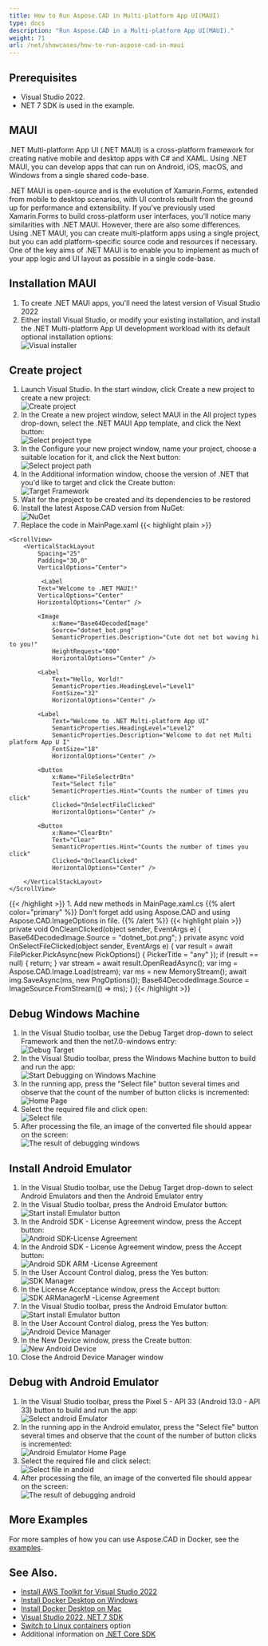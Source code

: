 ```yaml
---
title: How to Run Aspose.CAD in Multi-platform App UI(MAUI)
type: docs
description: "Run Aspose.CAD in a Multi-platform App UI(MAUI)."
weight: 71
url: /net/showcases/how-to-run-aspose-cad-in-maui
---
```


## Prerequisites
- Visual Studio 2022.
- NET 7 SDK is used in the example.


## MAUI

.NET Multi-platform App UI (.NET MAUI) is a cross-platform framework for creating native mobile and desktop apps with C# and XAML.
Using .NET MAUI, you can develop apps that can run on Android, iOS, macOS, and Windows from a single shared code-base.

.NET MAUI is open-source and is the evolution of Xamarin.Forms, extended from mobile to desktop scenarios, with UI controls rebuilt from the ground up for performance and extensibility.
If you've previously used Xamarin.Forms to build cross-platform user interfaces, you'll notice many similarities with .NET MAUI.
However, there are also some differences.
Using .NET MAUI, you can create multi-platform apps using a single project, but you can add platform-specific source code and resources if necessary.
One of the key aims of .NET MAUI is to enable you to implement as much of your app logic and UI layout as possible in a single code-base.


## Installation MAUI

1. To create .NET MAUI apps, you'll need the latest version of Visual Studio 2022
1. Either install Visual Studio, or modify your existing installation, and install the .NET Multi-platform App UI development workload with its default optional installation options:<br>
![Visual installer](/_assets/visual-installer.png)


## Create project

1. Launch Visual Studio. In the start window, click Create a new project to create a new project:<br>
![Create project](/_assets/create-project.png)<br>
1. In the Create a new project window, select MAUI in the All project types drop-down, select the .NET MAUI App template, and click the Next button:<br>
![Select project type](/_assets/select-project.png)<br>
1. In the Configure your new project window, name your project, choose a suitable location for it, and click the Next button:<br>
![Select project path](/_assets/select-project-path.png)<br>
1. In the Additional information window, choose the version of .NET that you'd like to target and click the Create button:<br>
![Target Framework](/_assets/select-framework.png)<br>
1. Wait for the project to be created and its dependencies to be restored
1. Install the latest Aspose.CAD version from NuGet:<br>
![NuGet](/_assets/nuget.png)<br>
1. Replace the code in MainPage.xaml
{{< highlight plain >}}
<?xml version="1.0" encoding="utf-8" ?>
<ContentPage xmlns="http://schemas.microsoft.com/dotnet/2021/maui"
             xmlns:x="http://schemas.microsoft.com/winfx/2009/xaml"
             x:Class="MauiApp1.MainPage">

    <ScrollView>
        <VerticalStackLayout
            Spacing="25"
            Padding="30,0"
            VerticalOptions="Center">

             <Label 
            Text="Welcome to .NET MAUI!"
            VerticalOptions="Center" 
            HorizontalOptions="Center" />

            <Image
                x:Name="Base64DecodedImage"
                Source="dotnet_bot.png"
                SemanticProperties.Description="Cute dot net bot waving hi to you!"
                HeightRequest="600"
                HorizontalOptions="Center" />

            <Label
                Text="Hello, World!"
                SemanticProperties.HeadingLevel="Level1"
                FontSize="32"
                HorizontalOptions="Center" />

            <Label
                Text="Welcome to .NET Multi-platform App UI"
                SemanticProperties.HeadingLevel="Level2"
                SemanticProperties.Description="Welcome to dot net Multi platform App U I"
                FontSize="18"
                HorizontalOptions="Center" />

            <Button
                x:Name="FileSelectrBtn"
                Text="Select file"
                SemanticProperties.Hint="Counts the number of times you click"
                Clicked="OnSelectFileClicked"
                HorizontalOptions="Center" />

            <Button
                x:Name="ClearBtn"
                Text="Clear"
                SemanticProperties.Hint="Counts the number of times you click"
                Clicked="OnCleanClicked"
                HorizontalOptions="Center" />

        </VerticalStackLayout>
    </ScrollView>
</ContentPage>
{{< /highlight >}}
1. Add new methods in MainPage.xaml.cs
{{% alert color="primary" %}} 
Don't forget add using Aspose.CAD and using Aspose.CAD.ImageOptions in file.
{{% /alert %}}
{{< highlight plain >}}
private void OnCleanClicked(object sender, EventArgs e)
{
    Base64DecodedImage.Source = "dotnet_bot.png";
}
private async void OnSelectFileClicked(object sender, EventArgs e)
{
    var result = await FilePicker.PickAsync(new PickOptions()
    {
        PickerTitle = "any"
    });
    if (result == null)
    {
        return;
    }
    var stream = await result.OpenReadAsync();
    var img = Aspose.CAD.Image.Load(stream);
    var ms = new MemoryStream();
    await img.SaveAsync(ms, new PngOptions());
    Base64DecodedImage.Source = ImageSource.FromStream(() => ms);
}
{{< /highlight >}}


## Debug Windows Machine

1. In the Visual Studio toolbar, use the Debug Target drop-down to select Framework and then the net7.0-windows entry:<br>
![Debug Target](/_assets/windows-mode.png)<br>
1. In the Visual Studio toolbar, press the Windows Machine button to build and run the app:<br>
![Start Debugging on Windows Machine](/_assets/windows-start-debug.png)<br>
1. In the running app, press the "Select file" button several times and observe that the count of the number of button clicks is incremented:<br>
![Home Page](/_assets/windows-home-page.png)<br>
1. Select the required file and click open:<br>
![Select file](/_assets/select-file.png)<br>
1. After processing the file, an image of the converted file should appear on the screen:<br>
![The result of debugging windows](/_assets/windows-result.png)


## Install Android Emulator

1. In the Visual Studio toolbar, use the Debug Target drop-down to select Android Emulators and then the Android Emulator entry
1. In the Visual Studio toolbar, press the Android Emulator button:<br>
![Start install Emulator button](/_assets/start-install-emulator.png)<br>
1. In the Android SDK - License Agreement window, press the Accept button:<br>
![Android SDK-License Agreement](/_assets/android-sdk-1.png)<br>
1. In the Android SDK - License Agreement window, press the Accept button:<br>
![Android SDK ARM -License Agreement](/_assets/android-sdk-2.png)<br>
1. In the User Account Control dialog, press the Yes button:<br>
![SDK Manager](/_assets/android-sdk-3.png)<br>
1. In the License Acceptance window, press the Accept button:<br>
![SDK ARManagerM -License Agreement](/_assets/android-sdk-4.png)<br>
1. In the Visual Studio toolbar, press the Android Emulator button:<br>
![Start install Emulator button](/_assets/start-install-emulator.png)<br>
1. In the User Account Control dialog, press the Yes button:<br>
![Android Device Manager](/_assets/android-device-manager.png)<br>
1. In the New Device window, press the Create button:<br>
![New Android Device](/_assets/android-new-device.png)<br>
1. Close the Android Device Manager window


## Debug with Android Emulator

1. In the Visual Studio toolbar, press the Pixel 5 - API 33 (Android 13.0 - API 33) button to build and run the app:<br>
![Select android Emulator](/_assets/select-android-emulator.png)<br>
1. In the running app in the Android emulator, press the "Select file" button several times and observe that the count of the number of button clicks is incremented:<br>
![Android Emulator Home Page](/_assets/android-home-page.png)<br>
1. Select the required file and click select:<br>
![Select file in andoid](/_assets/android-select-file.png)<br>
1. After processing the file, an image of the converted file should appear on the screen:<br>
![The result of debugging android](/_assets/android-result.png)


## More Examples

For more samples of how you can use Aspose.CAD in Docker, see the [examples](https://github.com/aspose-cad/Aspose.CAD-Documentation).


## See Also.

- [Install AWS Toolkit for Visual Studio 2022](https://marketplace.visualstudio.com/items?itemName=AmazonWebServices.AWSToolkitforVisualStudio2022)
- [Install Docker Desktop on Windows](https://docs.docker.com/docker-for-windows/install/)
- [Install Docker Desktop on Mac](https://docs.docker.com/docker-for-mac/install/)
- [Visual Studio 2022, NET 7 SDK](https://docs.microsoft.com/en-us/dotnet/core/install/windows?tabs=net70#dependencies)
- [Switch to Linux containers](https://docs.docker.com/docker-for-windows/#switch-between-windows-and-linux-containers) option
- Additional information on [.NET Core SDK](https://hub.docker.com/_/microsoft-dotnet-sdk)